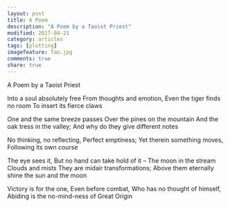 ```yaml
---
layout: post
title: A Poem 
description: "A Poem by a Taoist Priest"
modified: 2017-04-21
category: articles
tags: [plotting]
imagefeature: Tao.jpg
comments: true
share: true
---
```

A Poem by a Taoist Priest

Into a soul absolutely free
From thoughts and emotion,
Even the tiger finds no room
To insert its fierce claws

One and the same breeze passes
Over the pines on the mountain
And the oak tress in the valley;
And why do they give different notes

No thinking, no reflecting,
Perfect emptiness;
Yet therein something moves,
Following its own course

The eye sees it,
But no hand can take hold of it –
The moon in the stream
Clouds and mists
They are midair transformations;
Above them eternally shine the sun and the moon
 
Victory is for the one,
Even before combat,
Who has no thought of himself,
Abiding is the no-mind-ness of Great Origin

